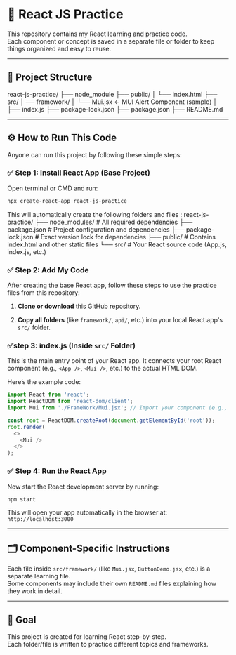 # 🧠 React JS Practice

This repository contains my React learning and practice code.  
Each component or concept is saved in a separate file or folder to keep things organized and easy to reuse.

---

## 📁 Project Structure
  react-js-practice/
  ├── node_module
  ├── public/
  │ └── index.html
  ├── src/
  │ ── framework/
  │ └── Mui.jsx ← MUI Alert Component (sample)
  │ ├── index.js
  ├── package-lock.json
  ├── package.json
  ├── README.md


---

## ⚙️ How to Run This Code

Anyone can run this project by following these simple steps:

### ✅ Step 1: Install React App (Base Project)

Open terminal or CMD and run:

```bash
npx create-react-app react-js-practice

```
This will automatically create the following folders and files :
react-js-practice/
├── node_modules/         # All required dependencies
├── package.json          # Project configuration and dependencies
├── package-lock.json     # Exact version lock for dependencies
├── public/               # Contains index.html and other static files
└── src/                  # Your React source code (App.js, index.js, etc.)

### ✅ Step 2: Add My Code

After creating the base React app, follow these steps to use the practice files from this repository:

1. **Clone or download** this GitHub repository.

2. **Copy all folders** (like `framework/`, `api/`, etc.) into your local React app's `src/` folder.


### ✅step 3: index.js (Inside `src/` Folder)

This is the main entry point of your React app. It connects your root React component (e.g., `<App />`, `<Mui />`, etc.) to the actual HTML DOM.

Here’s the example code:

```js
import React from 'react';
import ReactDOM from 'react-dom/client';
import Mui from './FrameWork/Mui.jsx'; // Import your component (e.g., from framework folder)

const root = ReactDOM.createRoot(document.getElementById('root'));
root.render(
  <>
    <Mui />
  </>
);
```

### ✅ Step 4: Run the React App

Now start the React development server by running:

```bash
npm start
```
This will open your app automatically in the browser at:
``` http://localhost:3000 ```

---

## 🗂 Component-Specific Instructions

Each file inside `src/framework/` (like `Mui.jsx`, `ButtonDemo.jsx`, etc.) is a separate learning file.  
Some components may include their own `README.md` files explaining how they work in detail.

---

## 📌 Goal

This project is created for learning React step-by-step.  
Each folder/file is written to practice different topics and frameworks.





